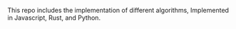 This repo includes the implementation of different algorithms, Implemented in Javascript, Rust, and Python.